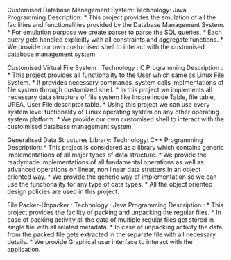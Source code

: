 Customised Database Management System:
Technology: Java Programming
Description: 
    * This project provides the emulation of all the facilities and functionalities provided by the Database Management System. 
    * For emulation purpose we create parser to parse the SQL queries.
    * Each query gets handled explicitly with all constraints and aggregate functions.
    * We provide our own customised shell to interact with the customised database management system
  

 Customised Virtual File System :
 Technology : C Programming
 Description :
    * This project provides all functionality to the User which same as Linux File System.
    * It provides necessary commands, system calls implmentations of file system through customized shell.
    * In this project we implements all necessary data structure of file system like Incore Inode Table, file table, UREA, User File descriptor table.
    * Using this project we can use every system level fuctionality of Linux operating system on any other operating system platform.
    * We provide our own customised shell to interact with the custoimised database management system.
    
    
Generalised Data Structures Library:
Technology: C++ Programming 
Description:
    * This project is considered as a library which contains generic implementations of all major types of data structure.
    * We provide the readymade implementations of all fundamental operations as well as advanced operations on linear, non linear data strutters in an object oriented way.
    * We provide the generic way of implementation so we can use the functionality for any type of data types.
    * All the object oriented design policies are used in this project.
    

 File Packer-Unpacker :
Technology : Java Programming
Description :
    * This project provides the facility of packing and unpacking the regular files. 
    * In case of packing activity all the data of multiple regular files get stored in single file with all related metadata.
    * In case of unpacking activity the data from the packed file gets extracted in the separate file with all necessary details.
    * We provide Graphical user interface to interact with the application.

